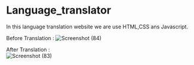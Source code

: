 # Language_translator

In this language translation website we are use HTML,CSS ans Javascript.


Before Translation : 
![Screenshot (84)](https://github.com/user-attachments/assets/e3e13b9c-f588-46b7-ac0f-ffaa428e9aeb)


 After Translation :  
![Screenshot (83)](https://github.com/user-attachments/assets/9dd53faf-7ad2-4e1b-9346-455fc1a04ef0)

